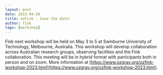 ```yaml
---
layout: post
date: 2023-04-28
title: ozFink - Save the date!
author: fink
tags: [workshop]
---
```


Fink next workshop will be held on May 3 to 5 at Swinburne University of Technology, Melbourne, Australia. This workshop will develop collaboration across Australian research groups, observing facilities and the Fink collaboration. This meeting will be in hybrid format with participants both in person and on zoom. More information at [https://www.ozgrav.org/ozfink-workshop-2023.html](https://www.ozgrav.org/ozfink-workshop-2023.html).
